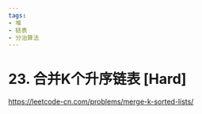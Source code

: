 ```yaml
---
tags:
- 堆
- 链表
- 分治算法
---
```


# 23. 合并K个升序链表 [Hard]

<https://leetcode-cn.com/problems/merge-k-sorted-lists/>
